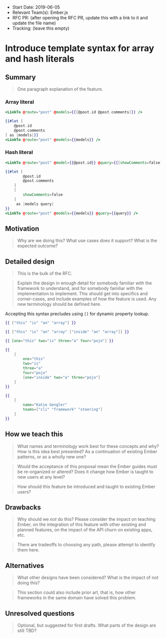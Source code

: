 - Start Date: 2019-06-05
- Relevant Team(s): Ember.js
- RFC PR: (after opening the RFC PR, update this with a link to it and update the file name)
- Tracking: (leave this empty)

# Introduce template syntax for array and hash literals

## Summary

> One paragraph explanation of the feature.

### Array literal

```handlebars
<LinkTo @route="post" @models={{[@post.id @post.comments]}} />
```

```handlebars
{{#let [
    @post.id
    @post.comments
] as |models|}}
<LinkTo @route="post" @models={{models}} />
```

### Hash literal

```handlebars
<LinkTo @route="post" @model={{@post.id}} @query={{[showComments=false]}} />
```

```handlebars
{{#let [
        @post.id
        @post.comments
    ]
    [
        showComments=false
    ]
     as |models query|
}}
<LinkTo @route="post" @models={{models}} @query={{query}} />
```

## Motivation

> Why are we doing this? What use cases does it support? What is the expected
outcome?

## Detailed design

> This is the bulk of the RFC.

> Explain the design in enough detail for somebody
familiar with the framework to understand, and for somebody familiar with the
implementation to implement. This should get into specifics and corner-cases,
and include examples of how the feature is used. Any new terminology should be
defined here.

Accepting this syntax precludes using `[]` for dynamic property lookup.

```handlebars
{{ ["this" "is" "an" "array"] }}
```

```handlebars
{{ ["this" "is" "an" "array" ["inside" "an" "array"]] }}
```

```handlebars
{{ [one="this" two="is" three="a" four="pojo"] }}
```

```handlebars
{{
    [
        one="this"
        two="is"
        three="a"
        four="pojo" 
        [one="inside" two="a" three="pojo"] 
    ] 
}}
```

```handlebars
{{
    [
        name="Katie Gengler"
        teams=["cli" "framework" "steering"]
    ]
}}
```

## How we teach this

> What names and terminology work best for these concepts and why? How is this
idea best presented? As a continuation of existing Ember patterns, or as a
wholly new one?

> Would the acceptance of this proposal mean the Ember guides must be
re-organized or altered? Does it change how Ember is taught to new users
at any level?

> How should this feature be introduced and taught to existing Ember
users?

## Drawbacks

> Why should we *not* do this? Please consider the impact on teaching Ember,
on the integration of this feature with other existing and planned features,
on the impact of the API churn on existing apps, etc.

> There are tradeoffs to choosing any path, please attempt to identify them here.

## Alternatives

> What other designs have been considered? What is the impact of not doing this?

> This section could also include prior art, that is, how other frameworks in the same domain have solved this problem.

## Unresolved questions

> Optional, but suggested for first drafts. What parts of the design are still
TBD?
